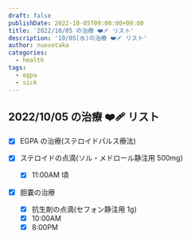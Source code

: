 ```yaml
---
draft: false
publishDate: 2022-10-05T09:00:00+09:00
title: '2022/10/05 の治療 ❤️‍🩹 リスト'
description: '10/05(水)の治療 ❤️‍🩹 リスト'
author: nuovotaka
categories:
  - health
tags:
  - egpa
  - sick
---
```


## 2022/10/05 の治療 ❤️‍🩹 リスト

- [x] EGPA の治療(ステロイドパルス療法)

- [x] ステロイドの点滴(ソル・メドロール静注用 500mg)

  - [x] 11:00AM 頃

- [x] 胆嚢の治療
  - [x] 抗生剤の点滴(セフォン静注用 1g)
  - [x] 10:00AM
  - [x] 8:00PM

